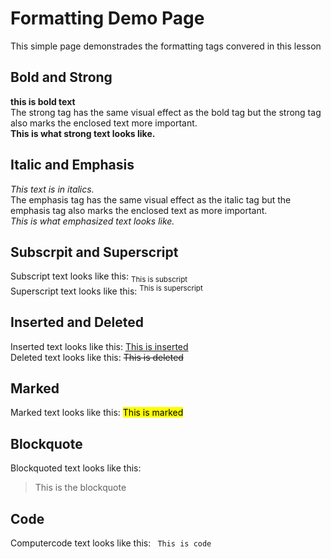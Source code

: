 <!DOCTYPE html>
<html>
  <head>
    <title> Formatting Demo Page </title>
  </head>
  <body>
    <div>
      <h1> Formatting Demo Page </h1>
      <p> This simple page demonstrades the formatting tags convered in this lesson </p>
    </div>
    <div>
      <h2> Bold and Strong </h2>
      <p> 
        <b> this is bold text </b>
        <br> The strong tag has the same visual effect as the bold tag but the strong tag also marks the enclosed text more important.
        <br> <strong> This is what strong text looks like. </strong>
      </p>
    </div>
    <div>
      <h2> Italic and Emphasis </h2>
      <p> 
        <i> This text is  in italics. </i>
        <br> The emphasis tag has the same visual effect as the italic tag but the emphasis tag also marks the enclosed text as more important.
        <br> <em>This is what emphasized text looks like. </em>
      </p>
    </div>
    <div>
      <h2> Subscrpit and Superscript </h2>
      <p> 
        Subscript text looks like this: 
        <sub> This is subscript </sub>
        <br> Superscript text looks like this: 
        <sup> This is superscript </sup>
      </p>
    </div>
    <div>
      <h2> Inserted and Deleted </h2>
      <p>
        Inserted text looks like this: <ins> This is inserted </ins>
        <br> Deleted text looks like this: <del> This is deleted </del>
      </p>
    </div>
    <div>
      <h2> Marked </h2>
      <p> 
        Marked text looks like this: <mark> This is marked </mark>
      </p>
    </div>
    <div>
      <h2> Blockquote </h2>
      <p> 
        Blockquoted text looks like this:
        <blockquote>
          This is the blockquote
        </blockquote>
      </p>
    </div>
    <div>
      <h2> Code </h2>
      <p> 
        Computercode text looks like this: <code> This is code </code>
      </p>
    </div>
  </body>
</html>

